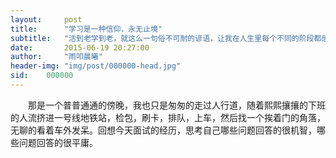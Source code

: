 ```yaml
---
layout:     post
title:      "学习是一种信仰，永无止境"
subtitle:   "活到老学到老，就这么一句俗不可耐的谚语，让我在人生里每个不同的阶段都感受到了不同的含义"
date:       2015-06-19 20:27:00
author:     "雨叩晨曦"
header-img: "img/post/000000-head.jpg"
sid:    000000
---
```


&emsp;&emsp;那是一个普普通通的傍晚，我也只是匆匆的走过人行道，随着熙熙攘攘的下班的人流挤进一号线地铁站，检包，刷卡，排队，上车，然后找一个挨着门的角落，无聊的看着车外发呆。回想今天面试的经历，思考自己哪些问题回答的很机智，哪些问题回答的很平庸。
